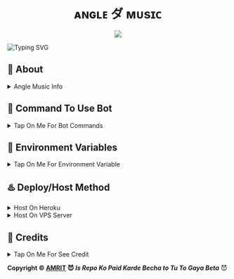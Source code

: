 <p align="center">
  <img src="" alt="">
</p>
<h1 align="center">
  ᴀɴɢʟᴇ ダ ᴍᴜsɪᴄ
</h1>
<p align="center">
  <img src="https://files.catbox.moe/nzpm5w.jpg">
</p>

![Typing SVG](https://readme-typing-svg.herokuapp.com/?lines=ᴡᴇʟᴄᴏᴍᴇ+ᴛᴏ+ᴀɴɢʟᴇ-ᴍᴜsɪᴄ;ᴀ+ʜɪɢʜʟʏ+ᴀᴅᴠᴀɴᴄᴇ+ʙᴏᴛ;ᴍᴀᴅᴇ+ʙʏ+ᴛɢ-@ʟʟ_ʙʀᴀɴᴅᴇᴅ_ʟʟ!;ᴀɴɢʟᴇ+ᴍᴜsɪᴄ+ɪs+ᴀɴ+ᴀᴅᴠᴀɴᴄᴇᴅ+&+ᴘᴏᴡᴇʀғᴜʟ+ᴍᴜʟᴛɪ-ғᴇᴀᴛᴜʀᴇᴅ+ᴛᴇʟᴇɢʀᴀᴍ+ᴠᴄ++sᴛʀᴇᴀᴍɪɴɢ+ʙᴏᴛ+.;ᴍᴜsᴛ+ɢɪᴠᴇ+ᴄʀᴇᴅɪᴛ+ᴛᴏ+ᴀᴍʀɪᴛ;ʙᴇᴄᴀᴜsᴇ+ʜᴇ+ᴘᴜʙʟɪᴄ+ᴛʜᴇ+ᴘᴀɪᴅ+ʀᴇᴘᴏ;ᴛʜᴀɴᴋ+ʏᴏᴜ!)
</p>


## 🤖 About

<details><summary>Angle Music Info</summary>
<p title="Angle Music">Angle Music is an open-source Telegram multi-featured vc streaming bot developed by using the Python programming language and Pyrogram MTProto client library of the Telegram API and PyTgCalls library, a secure and reliable way to interact with the Telegram platform.</p>
</details>


## 📒 Command To Use Bot

<details><summary>Tap On Me For Bot Commands</summary>
<b>
🖍️ All Members Commands :-

- `/start` : By This Command You Can Check Bot Is Alive Or Not
- `/play` : Stream Only Audio On VC.
- `/vplay ` :  Stream Audio With Video.

🖍️ Only For Chat Admis Commands :-
- `/pause` :  Pause Running Stream.
- `/resume` : Resume Paused Stream.
- `/skip` : Skip Current Stream To Next.
- `/end` : Stop Current Running Stream.

🖍️ Only For Owner Commands :-
- `/ping` : Show The Ping
- `/broadcast` or `/gcast` : Broadcast A Message To Your Bot User, Reply This Command To Broadcast Message
- `/stats` : Show The Stats Of Bot
</b>
</details>

## 👀 Environment Variables

<details><summary>Tap On Me For Environment Variable</summary>

- `API_ID` : Get From [my.telegram.org](https://my.telegram.org)
- `API_HASH` : Get From [my.telegram.org](https://my.telegram.org)
- `BOT_TOKEN` : Get From [BotFather](https://telegram.me/BotFather)
- `MONGO_DB_URL` : Mongodb Database Url For Main Bot 
- `OWNER_ID` : It mean Admin/Owner Id For Broadcasting Message.
- `LOG_GROUP_ID` : Log group id start with -100xxxxxx
- `START_IMAGE_URL` : Your Start Img Url

**Note:** have any problem or don't understand something, you can ask the **[sᴜᴘᴘᴏʀᴛ ɢʀᴏᴜᴘ](https://t.me/+ll_KINGDOM_ll)** or **[Amrit](https://t.me/ll_BRANDED_ll)** 

</details>


## ♨️ Deploy/Host Method 


<details><summary>Host On Heroku</summary>
<h3 align="center">
    ─「 ᴅᴇᴩʟᴏʏ ᴏɴ ʜᴇʀᴏᴋᴜ 」─
</h3>

<p align="center"><a href="https://dashboard.heroku.com/new?template=https://github.com/amritraj78/ANGLE-MUSIC"> <img src="https://img.shields.io/badge/Deploy%20On%20Heroku-black?style=for-the-badge&logo=heroku" width="220" height="38.45"/></a></p>

 </h3> </details>


<details><summary>Host On VPS Server</summary>


**1. At First Copy & Paste Below Command.**

```sudo apt install curl ffmpeg git nano python3-pip screen -y && cd && rm-rf DV-MUSIC-V2 && git clone https://github.com/IamDvis/DV-MUSIC-V2 && cd DV-MUSIC-V2 && pip3 install -r requirements.txt --force-reinstall &* screen -R DvisMusic```


**2. Now Run This Command & Add Your Variables.**

```nano Config.env```


**3. After That Save and Exit By Below Buttons.**

```ctrl + s```

```ctrl + x```


**4. Now Run Your Bot in Background.**

```python3 -m DvisMusic```


**5. Now Exit From Screen & Close Your Vps & Enjoy**

```ctrl + a + d```

 </h3> </details>



## 📑 Credits

<details><summary>Tap On Me For See Credit</summary>

- [**`Pyrogram:`**](https://github.com/pyrogram) All functions of Dvis Music based on this mtproto client library.
- [**`Py-TgCalls:`**](https://github.com/py-tgcalls) Telegram Streaming system of Dvis Music based on this library.
- 💝 Credit Goes To Base Repo Owner [Aditya Halder](https://github.com/AdityaHalder)
- 💖 And Thank You So Much To All Who Help In This Journey 💕
</b>
</details>

**Copyright ©️ [AMRIT](https://t.me/ll_BRANDED_ll) 😈 <i>Is Repo Ko Paid Karde Becha to Tu To Gaya Beta</i>** 😈
 
